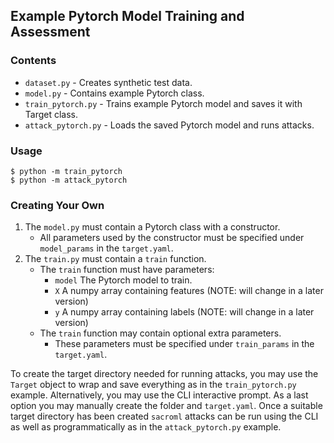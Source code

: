 ## Example Pytorch Model Training and Assessment

### Contents

* `dataset.py` - Creates synthetic test data.
* `model.py` - Contains example Pytorch class.
* `train_pytorch.py` - Trains example Pytorch model and saves it with Target class.
* `attack_pytorch.py` - Loads the saved Pytorch model and runs attacks.

### Usage

```
$ python -m train_pytorch
$ python -m attack_pytorch
```

### Creating Your Own

1. The `model.py` must contain a Pytorch class with a constructor.
    * All parameters used by the constructor must be specified under
      `model_params` in the `target.yaml`.
2. The `train.py` must contain a `train` function.
    * The `train` function must have parameters:
        - `model` The Pytorch model to train.
        - `X` A numpy array containing features (NOTE: will change in a later version)
        - `y` A numpy array containing labels (NOTE: will change in a later version)
    * The `train` function may contain optional extra parameters.
        - These parameters must be specified under `train_params` in the `target.yaml`.

To create the target directory needed for running attacks, you may use the
`Target` object to wrap and save everything as in the `train_pytorch.py`
example. Alternatively, you may use the CLI interactive prompt. As a last
option you may manually create the folder and `target.yaml`. Once a suitable
target directory has been created `sacroml` attacks can be run using the CLI as
well as programmatically as in the `attack_pytorch.py` example.
